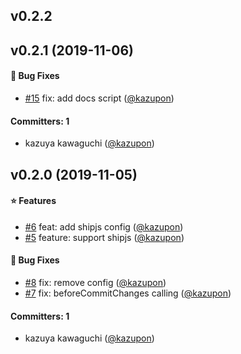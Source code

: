 ## v0.2.2

## v0.2.1 (2019-11-06)

#### :bug: Bug Fixes
* [#15](https://github.com/kazupon/sandbox-lerna-changelog/pull/15) fix: add docs script ([@kazupon](https://github.com/kazupon))

#### Committers: 1
- kazuya kawaguchi ([@kazupon](https://github.com/kazupon))

## v0.2.0 (2019-11-05)

#### :star: Features
* [#6](https://github.com/kazupon/sandbox-lerna-changelog/pull/6) feat: add shipjs config ([@kazupon](https://github.com/kazupon))
* [#5](https://github.com/kazupon/sandbox-lerna-changelog/pull/5) feature: support shipjs ([@kazupon](https://github.com/kazupon))

#### :bug: Bug Fixes
* [#8](https://github.com/kazupon/sandbox-lerna-changelog/pull/8) fix: remove config ([@kazupon](https://github.com/kazupon))
* [#7](https://github.com/kazupon/sandbox-lerna-changelog/pull/7) fix: beforeCommitChanges calling ([@kazupon](https://github.com/kazupon))

#### Committers: 1
- kazuya kawaguchi ([@kazupon](https://github.com/kazupon))
